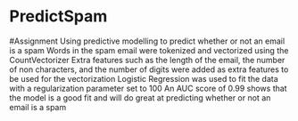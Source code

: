 # PredictSpam

#Assignment 
Using predictive modelling to predict whether or not an email is a spam
Words in the spam email were tokenized and vectorized using the CountVectorizer
Extra features such as the length of the email, the number of non characters, and the number of digits were added as extra features to be used for the vectorization
Logistic Regression was used to fit the data with a regularization parameter set to 100
An AUC score of 0.99 shows that the model is a good fit and will do great at predicting whether or not an email is a spam
